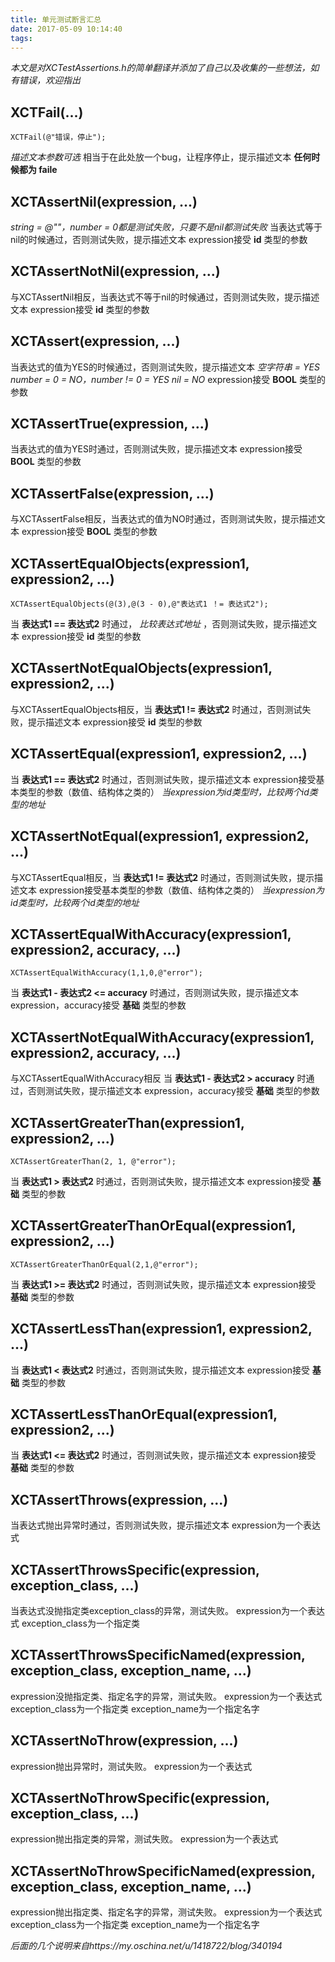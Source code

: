 ```yaml
---
title: 单元测试断言汇总
date: 2017-05-09 10:14:40
tags:
---
```


*本文是对XCTestAssertions.h的简单翻译并添加了自己以及收集的一些想法，如有错误，欢迎指出*

XCTFail(...)
---
```
XCTFail(@"错误，停止");
```
*描述文本参数可选*
相当于在此处放一个bug，让程序停止，提示描述文本
**任何时候都为 faile**

<!-- more -->
XCTAssertNil(expression, ...)
---
*string = @""，number = 0都是测试失败，只要不是nil都测试失败*
当表达式等于nil的时候通过，否则测试失败，提示描述文本
expression接受 **id** 类型的参数

XCTAssertNotNil(expression, ...)
---
与XCTAssertNil相反，当表达式不等于nil的时候通过，否则测试失败，提示描述文本
expression接受 **id** 类型的参数

XCTAssert(expression, ...)
---
当表达式的值为YES的时候通过，否则测试失败，提示描述文本
*空字符串 = YES*
*number = 0 = NO，number != 0 = YES*
*nil = NO*
expression接受 **BOOL** 类型的参数

XCTAssertTrue(expression, ...)
---
当表达式的值为YES时通过，否则测试失败，提示描述文本
expression接受 **BOOL** 类型的参数

XCTAssertFalse(expression, ...)
---
与XCTAssertFalse相反，当表达式的值为NO时通过，否则测试失败，提示描述文本
expression接受 **BOOL** 类型的参数

XCTAssertEqualObjects(expression1, expression2, ...)
---
```
XCTAssertEqualObjects(@(3),@(3 - 0),@"表达式1 ！= 表达式2");
```
当 **表达式1 == 表达式2** 时通过， *比较表达式地址* ，否则测试失败，提示描述文本
expression接受 **id** 类型的参数

XCTAssertNotEqualObjects(expression1, expression2, ...)
---
与XCTAssertEqualObjects相反，当 **表达式1 != 表达式2** 时通过，否则测试失败，提示描述文本
expression接受 **id** 类型的参数

XCTAssertEqual(expression1, expression2, ...)
---
当 **表达式1 == 表达式2** 时通过，否则测试失败，提示描述文本
expression接受基本类型的参数（数值、结构体之类的）
*当expression为id类型时，比较两个id类型的地址*


XCTAssertNotEqual(expression1, expression2, ...)
---
与XCTAssertEqual相反，当 **表达式1 != 表达式2** 时通过，否则测试失败，提示描述文本
expression接受基本类型的参数（数值、结构体之类的）
*当expression为id类型时，比较两个id类型的地址*


XCTAssertEqualWithAccuracy(expression1, expression2, accuracy, ...)
---
```
XCTAssertEqualWithAccuracy(1,1,0,@"error");
```
当 **表达式1 - 表达式2 <= accuracy** 时通过，否则测试失败，提示描述文本
expression，accuracy接受 **基础** 类型的参数

XCTAssertNotEqualWithAccuracy(expression1, expression2, accuracy, ...)
---
与XCTAssertEqualWithAccuracy相反
当 **表达式1 - 表达式2 > accuracy** 时通过，否则测试失败，提示描述文本
expression，accuracy接受 **基础** 类型的参数


XCTAssertGreaterThan(expression1, expression2, ...)
---
```
XCTAssertGreaterThan(2, 1, @"error");
```
当 **表达式1 > 表达式2** 时通过，否则测试失败，提示描述文本
expression接受 **基础** 类型的参数

XCTAssertGreaterThanOrEqual(expression1, expression2, ...)
---
```
XCTAssertGreaterThanOrEqual(2,1,@"error");
```
当 **表达式1 >= 表达式2** 时通过，否则测试失败，提示描述文本
expression接受 **基础** 类型的参数

XCTAssertLessThan(expression1, expression2, ...)
---
当 **表达式1 < 表达式2** 时通过，否则测试失败，提示描述文本
expression接受 **基础** 类型的参数

XCTAssertLessThanOrEqual(expression1, expression2, ...)
---
当 **表达式1 <= 表达式2** 时通过，否则测试失败，提示描述文本
expression接受 **基础** 类型的参数

XCTAssertThrows(expression, ...)
---
当表达式抛出异常时通过，否则测试失败，提示描述文本
expression为一个表达式

XCTAssertThrowsSpecific(expression, exception_class, ...)
---
当表达式没抛指定类exception_class的异常，测试失败。
expression为一个表达式
exception_class为一个指定类

XCTAssertThrowsSpecificNamed(expression, exception_class, exception_name, ...)
---
expression没抛指定类、指定名字的异常，测试失败。
expression为一个表达式
exception_class为一个指定类
exception_name为一个指定名字

XCTAssertNoThrow(expression, ...)
---
expression抛出异常时，测试失败。
expression为一个表达式

XCTAssertNoThrowSpecific(expression, exception_class, ...)
---
expression抛出指定类的异常，测试失败。
expression为一个表达式

XCTAssertNoThrowSpecificNamed(expression, exception_class, exception_name, ...)
---
expression抛出指定类、指定名字的异常，测试失败。
expression为一个表达式
exception_class为一个指定类
exception_name为一个指定名字


*后面的几个说明来自https://my.oschina.net/u/1418722/blog/340194*
